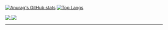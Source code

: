 <!--
**zclzone/zclzone** is a ✨ _special_ ✨ repository because its `README.md` (this file) appears on your GitHub profile.

Here are some ideas to get you started:

- 🔭 I’m currently working on ...
- 🌱 I’m currently learning ...
- 👯 I’m looking to collaborate on ...
- 🤔 I’m looking for help with ...
- 💬 Ask me about ...
- 📫 How to reach me: ...
- 😄 Pronouns: ...
- ⚡ Fun fact: ...
-->

[![Anurag's GitHub stats](https://github-readme-stats.vercel.app/api?username=zclzone&count_private=true&show_icons=true&theme=radical)](https://github.com/zclzone)
[![Top Langs](https://github-readme-stats.vercel.app/api/top-langs/?username=zclzone&layout=compact)](https://github.com/zclzone)

<a href="https://github.com/zclzone/qs-admin-vite">
  <img align="center" src="https://github-readme-stats.vercel.app/api/pin/?username=zclzone&repo=qs-admin-vite" />
</a>
<a href="https://github.com/zclzone/qs-zone">
  <img align="center" src="https://github-readme-stats.vercel.app/api/pin/?username=zclzone&repo=qs-zone" />
</a>

---

